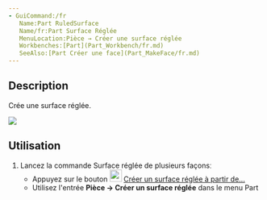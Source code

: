 ```yaml
---
- GuiCommand:/fr
   Name:Part RuledSurface
   Name/fr:Part Surface Réglée
   MenuLocation:Pièce → Créer une surface réglée
   Workbenches:[Part](Part_Workbench/fr.md)
   SeeAlso:[Part Créer une face](Part_MakeFace/fr.md)
---
```


## Description

Crée une surface réglée.

![](images/PartRuledSurface_it.png ) 

## Utilisation

1.  Lancez la commande Surface réglée de plusieurs façonsː
    -   Appuyez sur le bouton <img alt="" src=images/Part_RuledSurface.svg  style="width:24px;"> [Créer un surface réglée à partir de\...](Part_RuledSurface/fr.md)
    -   Utilisez l\'entrée **Pièce → Créer un surface réglée** dans le menu Part





  
